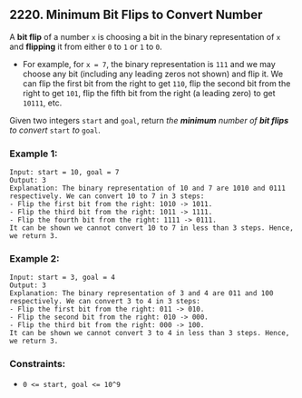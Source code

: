 ## 2220. Minimum Bit Flips to Convert Number

A **bit flip** of a number ```x``` is choosing a bit in the binary representation of ```x``` and **flipping** it from either ```0``` to ```1``` or ```1``` to ```0```.

* For example, for ```x = 7```, the binary representation is ```111``` and we may choose any bit (including any leading zeros not shown) and flip it. We can flip the first bit from the right to get ```110```, flip the second bit from the right to get ```101```, flip the fifth bit from the right (a leading zero) to get ```10111```, etc.

Given two integers ```start``` and ```goal```, return *the **minimum** number of **bit flips** to convert* ```start``` *to* ```goal```.

### Example 1:
```
Input: start = 10, goal = 7
Output: 3
Explanation: The binary representation of 10 and 7 are 1010 and 0111 respectively. We can convert 10 to 7 in 3 steps:
- Flip the first bit from the right: 1010 -> 1011.
- Flip the third bit from the right: 1011 -> 1111.
- Flip the fourth bit from the right: 1111 -> 0111.
It can be shown we cannot convert 10 to 7 in less than 3 steps. Hence, we return 3.
```
### Example 2:
```
Input: start = 3, goal = 4
Output: 3
Explanation: The binary representation of 3 and 4 are 011 and 100 respectively. We can convert 3 to 4 in 3 steps:
- Flip the first bit from the right: 011 -> 010.
- Flip the second bit from the right: 010 -> 000.
- Flip the third bit from the right: 000 -> 100.
It can be shown we cannot convert 3 to 4 in less than 3 steps. Hence, we return 3.
```

### Constraints:

* ```0 <= start, goal <= 10^9```